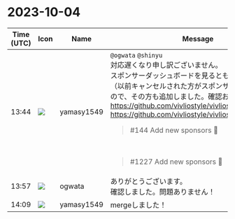 # 2023-10-04

|Time (UTC)|Icon|Name|Message|
|---|---|---|---|
|13:44|![](https://secure.gravatar.com/avatar/b2dffef7ce30f6f8f399f2a172229711.jpg?s=72&d=https%3A%2F%2Fa.slack-edge.com%2Fdf10d%2Fimg%2Favatars%2Fava_0012-72.png)|yamasy1549|`@ogwata` `@shinyu`<br>対応遅くなり申し訳ございません。<br>スポンサーダッシュボードを見るともう1人増えていた（以前キャンセルされた方がスポンサーを再開された）ので、その方も追加しました。確認お願いします 🙇<br><https://github.com/vivliostyle/vivliostyle.org/pull/144><br><https://github.com/vivliostyle/vivliostyle.js/pull/1227><br><blockquote>#144 Add new sponsors :tada:</blockquote><br><blockquote>#1227 Add new sponsors :tada:</blockquote>|
|13:57|![](https://avatars.slack-edge.com/2019-11-22/845042642576_070441337abaca9fb7b3_72.png)|ogwata|ありがとうございます。<br>確認しました。問題ありません！|
|14:09|![](https://secure.gravatar.com/avatar/b2dffef7ce30f6f8f399f2a172229711.jpg?s=72&d=https%3A%2F%2Fa.slack-edge.com%2Fdf10d%2Fimg%2Favatars%2Fava_0012-72.png)|yamasy1549|mergeしました！|
